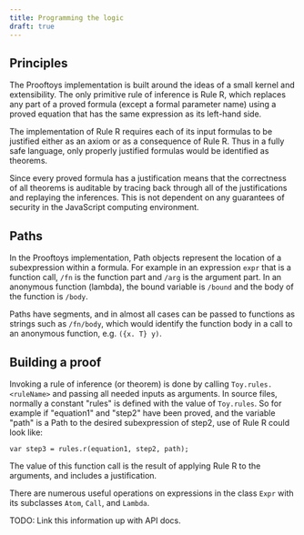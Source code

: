 ```yaml
---
title: Programming the logic
draft: true
---
```


## Principles

The Prooftoys implementation is built around the ideas of a small kernel and extensibility.
The only primitive rule of inference is Rule R, which replaces any part of a proved formula (except
a formal parameter name) using a proved equation that has the same expression as its left-hand side.

The implementation of Rule R requires each of its input formulas to be justified either as an axiom or as a consequence of Rule R.  Thus in a fully safe language, only properly justified formulas would be identified as theorems.

Since every proved formula has a justification means that the correctness of all theorems is auditable by tracing back through all of the justifications and replaying the inferences.  This is not dependent
on any guarantees of security in the JavaScript computing environment.

## Paths

In the Prooftoys implementation, Path objects represent the location of a subexpression within a formula.  For example in an expression `expr` that is a function call, `/fn` is the function part and `/arg` is the argument part.  In an anonymous function (lambda), the bound variable is `/bound` and the body of the function is `/body`.

Paths have segments, and in almost all cases can be passed to functions as strings such as 
`/fn/body`, which would identify the function body in a call to an anonymous function, e.g. `({x. T} y)`.

## Building a proof

Invoking a rule of inference (or theorem) is done by calling `Toy.rules.<ruleName>` and passing all needed inputs as arguments.  In source files, normally a constant "rules" is defined with the value of `Toy.rules`. 
So for example if "equation1" and "step2" have been proved, and the variable "path" is a Path to the desired subexpression of step2, use of Rule R could look like:
```
var step3 = rules.r(equation1, step2, path);
```

The value of this function call is the result of applying Rule R to the arguments, and includes a justification.

There are numerous useful operations on expressions in the class `Expr` with its subclasses `Atom`, `Call`, and `Lambda`.

TODO: Link this information up with API docs.

